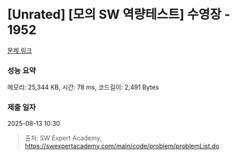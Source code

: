 # [Unrated] [모의 SW 역량테스트] 수영장 - 1952 

[문제 링크](https://swexpertacademy.com/main/code/problem/problemDetail.do?contestProbId=AV5PpFQaAQMDFAUq) 

### 성능 요약

메모리: 25,344 KB, 시간: 78 ms, 코드길이: 2,491 Bytes

### 제출 일자

2025-08-13 10:30



> 출처: SW Expert Academy, https://swexpertacademy.com/main/code/problem/problemList.do